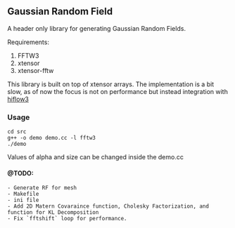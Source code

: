 ## Gaussian Random Field

A header only library for generating Gaussian Random Fields. 

Requirements: <br>
  1. FFTW3 <br>
  2. xtensor <br>
  3. xtensor-fftw <br>

This library is built on top of xtensor arrays. The implementation is a bit slow, as of now the focus is not on performance but instead integration with [hiflow3](hiflow3.org) 

### Usage
```
cd src
g++ -o demo demo.cc -l fftw3
./demo
```

Values of alpha and size can be changed inside the demo.cc

#### @TODO:
    - Generate RF for mesh
    - Makefile
    - ini file
    - Add 2D Matern Covaraince function, Cholesky Factorization, and function for KL Decomposition
    - Fix `fftshift` loop for performance.